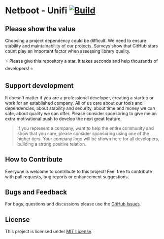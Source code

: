 # Netboot - Unifi [![Build](https://github.com/NetbootHome/Docker-Netboot-Unifi/actions/workflows/build.yml/badge.svg)](https://github.com/NetbootHome/Docker-Netboot-Unifi/actions/workflows/build.yml)

## Please show the value

Choosing a project dependency could be difficult. We need to ensure stability and maintainability of our projects.
Surveys show that GitHub stars count play an important factor when assessing library quality.

⭐ Please give this repository a star. It takes seconds and help thousands of developers! ⭐

## Support development

It doesn't matter if you are a professional developer, creating a startup or work for an established company.
All of us care about our tools and dependencies, about stability and security, about time and money we can safe, about quality we can offer.
Please consider sponsoring to give me an extra motivational push to develop the next great feature.

> If you represent a company, want to help the entire community and show that you care, please consider sponsoring using one of the higher tiers.
Your company logo will be shown here for all developers, building a strong positive relation.

## How to Contribute

Everyone is welcome to contribute to this project! Feel free to contribute with pull requests, bug reports or enhancement suggestions.

## Bugs and Feedback

For bugs, questions and discussions please use the [GitHub Issues](https://github.com//NetbootHome/Docker-Netboot-Unifi/issues).

## License

This project is licensed under [MIT License](https://github.com//NetbootHome/Docker-Netboot-Unifi/blob/main/LICENSE).
